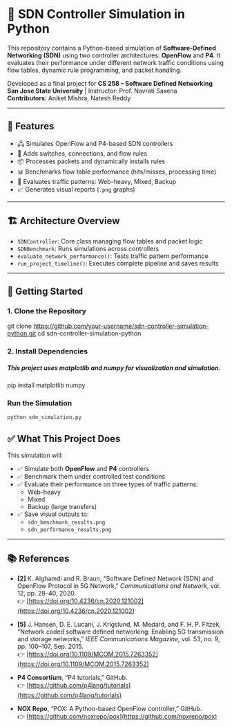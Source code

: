 # 🧠 SDN Controller Simulation in Python

This repository contains a Python-based simulation of **Software-Defined Networking (SDN)** using two controller architectures: **OpenFlow** and **P4**. It evaluates their performance under different network traffic conditions using flow tables, dynamic rule programming, and packet handling.

Developed as a final project for **CS 258 – Software Defined Networking**  
**San Jose State University** | Instructor: Prof. Navrati Saxena  
**Contributors**: Aniket Mishra, Natesh Reddy

---

## 📌 Features

- 🖧 Simulates OpenFlow and P4-based SDN controllers
- 🔁 Adds switches, connections, and flow rules
- 📦 Processes packets and dynamically installs rules
- 📊 Benchmarks flow table performance (hits/misses, processing time)
- 🧪 Evaluates traffic patterns: Web-heavy, Mixed, Backup
- 📈 Generates visual reports (`.png` graphs)

---

## 🏗️ Architecture Overview

- `SDNController`: Core class managing flow tables and packet logic
- `SDNBenchmark`: Runs simulations across controllers
- `evaluate_network_performance()`: Tests traffic pattern performance
- `run_project_timeline()`: Executes complete pipeline and saves results

---

## 🚀 Getting Started

### 1. Clone the Repository

git clone https://github.com/your-username/sdn-controller-simulation-python.git
cd sdn-controller-simulation-python

### 2. Install Dependencies
##### This project uses matplotlib and numpy for visualization and simulation.
pip install matplotlib numpy

### Run the Simulation
`python sdn_simulation.py`

## ✅ What This Project Does

This simulation will:

- ✅ Simulate both **OpenFlow** and **P4** controllers
- ✅ Benchmark them under controlled test conditions
- ✅ Evaluate their performance on three types of traffic patterns:
  - Web-heavy
  - Mixed
  - Backup (large transfers)
- ✅ Save visual outputs to:
  - `sdn_benchmark_results.png`
  - `sdn_performance_results.png`

---

## 📚 References

- **[2]** K. Alghamdi and R. Braun, “Software Defined Network (SDN) and OpenFlow Protocol in 5G Network,” *Communications and Network*, vol. 12, pp. 28–40, 2020.  
  👉 [https://doi.org/10.4236/cn.2020.121002](https://doi.org/10.4236/cn.2020.121002)

- **[5]** J. Hansen, D. E. Lucani, J. Krigslund, M. Medard, and F. H. P. Fitzek, “Network coded software defined networking: Enabling 5G transmission and storage networks,” *IEEE Communications Magazine*, vol. 53, no. 9, pp. 100–107, Sep. 2015.  
  👉 [https://doi.org/10.1109/MCOM.2015.7263352](https://doi.org/10.1109/MCOM.2015.7263352)

- **P4 Consortium**, “P4 tutorials,” GitHub.  
  👉 [https://github.com/p4lang/tutorials](https://github.com/p4lang/tutorials)

- **NOX Repo**, “POX: A Python-based OpenFlow controller,” GitHub.  
  👉 [https://github.com/noxrepo/pox](https://github.com/noxrepo/pox)
